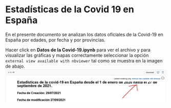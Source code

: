 # Estadísticas de la Covid 19 en España
En el presente documento se analizan los datos oficiales de la Covid-19 en España por edades, por fecha y por provincias.

Hacer click en **Datos de la Covid-19.ipynb** para ver el archivo y para visualizar las gráficas y mapas correctamente seleccionar la opción ```external view available with nbviewer``` tal como se muestra en la imagen de abajo.
![nbviwer](nbviwer.jpg)
